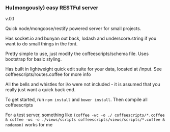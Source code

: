### Hu(mongously) easy RESTFul server

v.0.1
 
Quick node/mongoose/restify powered server for small projects.

Has socket.io and bunyan out back, lodash and underscore.string if you want to do small things in the font.


Pretty simple to use, just modify the coffeescripts/schema file.
Uses bootstrap for basic styling.

Has built in lightweight quick edit suite for your data, located at /input.
See coffeescripts/routes.coffee for more info

All the bells and whistles for i/o were not included - it is assumed that you really just want a quick back end.

To get started, run `npm install` and `bower install`.
Then compile all coffeescripts


For a test server, something like 
`(coffee -wc -o ./ coffeescripts/*.coffee & coffee -wc -o ./views/scripts coffeescripts/views/scripts/*.coffee & nodemon)`
works for me